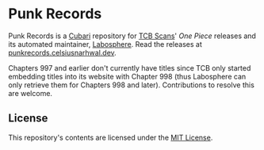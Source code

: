 # Punk Records

Punk Records is a [Cubari](https://cubari.moe) repository for [TCB Scans](https://tcbscans.com)' _One Piece_ releases
and its automated maintainer, [Labosphere](labosphere). Read the releases
at [punkrecords.celsiusnarhwal.dev](https://punkrecords.celsiusnarhwal.dev).

Chapters 997 and earlier don't currently have titles since TCB only started embedding titles into its website with
Chapter 998 (thus Labosphere can only retrieve them for Chapters 998 and later).
Contributions to resolve this are welcome.

## License

This repository's contents are licensed under the [MIT License](LICENSE.md).
